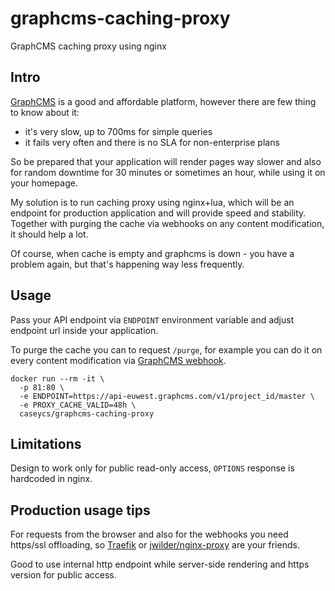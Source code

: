 # graphcms-caching-proxy

GraphCMS caching proxy using nginx

## Intro

[GraphCMS](https://graphcms.com) is a good and affordable platform, however there are
few thing to know about it:

* it's very slow, up to 700ms for simple queries
* it fails very often and there is no SLA for non-enterprise plans

So be prepared that your application will render pages way slower and also for
random downtime for 30 minutes or sometimes an hour, while using it on your homepage.

My solution is to run caching proxy using nginx+lua, which will be an endpoint for production application and
will provide speed and stability. Together with purging the cache via webhooks on
any content modification, it should help a lot.

Of course, when cache is empty and graphcms is down - you have a problem again, but that's happening
way less frequently. 

## Usage

Pass your API endpoint via `ENDPOINT` environment variable and adjust
endpoint url inside your application.

To purge the cache you can to request `/purge`, for example you can do it
on every content modification via [GraphCMS webhook](https://docs.graphcms.com/developers/concepts#webhooks).

```
docker run --rm -it \
  -p 81:80 \
  -e ENDPOINT=https://api-euwest.graphcms.com/v1/project_id/master \
  -e PROXY_CACHE_VALID=48h \
  caseycs/graphcms-caching-proxy
```

## Limitations

Design to work only for public read-only access, `OPTIONS` response is hardcoded in nginx. 

## Production usage tips

For requests from the browser and also for the webhooks you need https/ssl offloading, so [Traefik](https://traefik.io/) or [jwilder/nginx-proxy](https://github.com/jwilder/nginx-proxy) are your friends.

Good to use internal http endpoint while server-side rendering and https version for public access.
